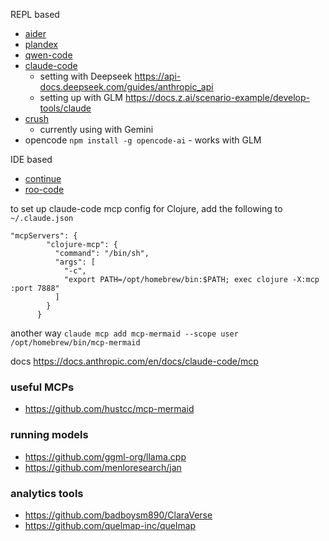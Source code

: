 REPL based
* [aider](https://github.com/Aider-AI/aider)
* [plandex](https://github.com/plandex-ai/plandex)
* [qwen-code](https://github.com/QwenLM/qwen-code)
* [claude-code](https://www.anthropic.com/claude-code)
  * setting with Deepseek https://api-docs.deepseek.com/guides/anthropic_api
  * setting up with GLM https://docs.z.ai/scenario-example/develop-tools/claude
* [crush](https://github.com/charmbracelet/crush)
  * currently using with Gemini 
* opencode `npm install -g opencode-ai` - works with GLM
  
IDE based
* [continue](https://github.com/continuedev/continue)
* [roo-code](https://github.com/RooCodeInc/Roo-Code?tab=readme-ov-file)

to set up claude-code mcp config for Clojure, add the following to `~/.claude.json`

```
"mcpServers": {
        "clojure-mcp": {
          "command": "/bin/sh",
          "args": [
            "-c",
            "export PATH=/opt/homebrew/bin:$PATH; exec clojure -X:mcp :port 7888"
          ]
        }
      }
```

another way `claude mcp add mcp-mermaid --scope user /opt/homebrew/bin/mcp-mermaid`

docs https://docs.anthropic.com/en/docs/claude-code/mcp

### useful MCPs

* https://github.com/hustcc/mcp-mermaid

### running models

* https://github.com/ggml-org/llama.cpp
* https://github.com/menloresearch/jan

### analytics tools

* https://github.com/badboysm890/ClaraVerse
* https://github.com/quelmap-inc/quelmap

